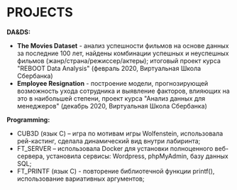 # PROJECTS

**DA&DS:**
- **The Movies Dataset** - анализ успешности фильмов на основе данных за последние 100 лет, найдены комбинации успешных и неуспешных фильмов (жанр/страна/режиссер/актеры); итоговый проект курса "REBOOT Data Analysis" (февраль 2020, Виртуальная Школа Сбербанка)
- **Employee Resignation** - построение модели, прогнозирующей возможность ухода сотрудника и выявление факторов, влияющих на это в наибольшей степени, проект курса "Анализ данных для менеджеров" (декабрь 2020, Виртуальная Школа Сбербанка)

**Programming:**
- CUB3D (язык С) – игра по мотивам игры Wolfenstein, использовала рей-кастинг, сделала динамический вид внутри лабиринта;
- FT_SERVER – использовала Docker для установки полноценного веб-сервера, установила сервисы: Wordpress, phpMyAdmin, базу данных SQL;
- FT_PRINTF (язык С) - повторение библиотечной функции printf(), использование вариативных аргументов;
